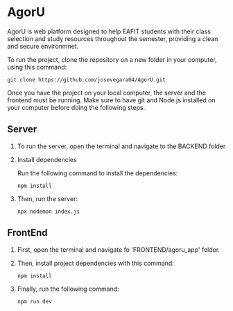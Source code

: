 # AgorU
AgorU is web platform designed to help EAFIT students with their class selection and study resources throughout the semester, providing a clean and secure environmnet.


To run the project, clone the repository on a new folder in your computer, using this command:

`git clone https://github.com/josevegara04/AgorU.git`

Once you have the project on your local computer, the server and the frontend must be running. 
Make sure to have git and Node.js installed on your computer before doing the following steps.

## Server
1. To run the server, open the terminal and navigate to the BACKEND folder
2. Install dependencies

   Run the following command to install the dependencies:

   `npm install`
   
3. Then, run the server: 

    `npx nodemon index.js`


## FrontEnd
1. First, open the terminal and navigate fo 'FRONTEND/agoru_app' folder.
2. Then, install project dependencies with this command:

   `npm install`

3. Finally, run the following command:

   `npm run dev`
